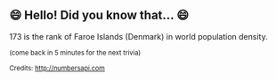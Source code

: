## 😄 Hello! Did you know that... 😄
173 is the rank of Faroe Islands (Denmark) in world population density.

<sup>(come back in 5 minutes for the next trivia)</sup>


<sup>Credits: http://numbersapi.com</sup>
